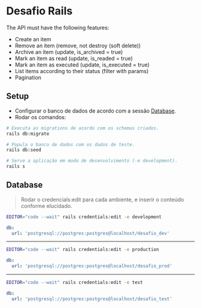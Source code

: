 # Desafio Rails

The API must have the following features:

- Create an item
- Remove an item (remove, not destroy (soft delete))
- Archive an item (update, is_archived = true)
- Mark an item as read (update, is_readed = true)
- Mark an item as executed (update, is_executed = true)
- List items according to their status (filter with params)
- Pagination

## Setup

- Configurar o banco de dados de acordo com a sessão [Database](#database).
- Rodar os comandos:

```sh
# Executa as migrations de acordo com os schemas criados.
rails db:migrate

# Popula o banco de dados com os dados de teste.
rails db:seed

# Serve a aplicação em modo de desenvolvimento (-e development).
rails s
```

## Database

> Rodar o credencials:edit para cada ambiente, e inserir o conteúdo conforme
elucidado.

```sh
EDITOR="code --wait" rails credentials:edit -e development
```

```yaml
db:
  url: 'postgresql://postgres:postgres@localhost/desafio_dev'
```

---

```sh
EDITOR="code --wait" rails credentials:edit -e production
```

```yaml
db:
  url: 'postgresql://postgres:postgres@localhost/desafio_prod'
```

---

```sh
EDITOR="code --wait" rails credentials:edit -e test
```

```yaml
db:
  url: 'postgresql://postgres:postgres@localhost/desafio_test'
```
